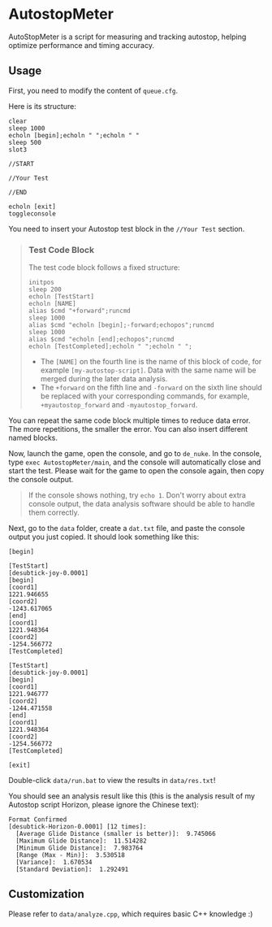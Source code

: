 # AutostopMeter
AutoStopMeter is a script for measuring and tracking autostop, helping optimize performance and timing accuracy.

## Usage
First, you need to modify the content of `queue.cfg`.

Here is its structure:

```
clear
sleep 1000
echoln [begin];echoln " ";echoln " "
sleep 500
slot3

//START

//Your Test

//END

echoln [exit]
toggleconsole
```
You need to insert your Autostop test block in the `//Your Test` section.

> ### Test Code Block
> The test code block follows a fixed structure:
> 
> ```
> initpos
> sleep 200
> echoln [TestStart]
> echoln [NAME]
> alias $cmd "+forward";runcmd
> sleep 1000
> alias $cmd "echoln [begin];-forward;echopos";runcmd
> sleep 1000
> alias $cmd "echoln [end];echopos";runcmd
> echoln [TestCompleted];echoln " ";echoln " ";
> ```
> 
> - The `[NAME]` on the fourth line is the name of this block of code, for example `[my-autostop-script]`. Data with the same name will be merged during the later data analysis.
> - The `+forward` on the fifth line and `-forward` on the sixth line should be replaced with your corresponding commands, for example, `+myautostop_forward` and `-myautostop_forward`.

You can repeat the same code block multiple times to reduce data error. The more repetitions, the smaller the error.
You can also insert different named blocks.

Now, launch the game, open the console, and go to `de_nuke`. In the console, type `exec AutostopMeter/main`, and the console will automatically close and start the test. Please wait for the game to open the console again, then copy the console output.

> If the console shows nothing, try `echo 1`.
> Don't worry about extra console output, the data analysis software should be able to handle them correctly.

Next, go to the `data` folder, create a `dat.txt` file, and paste the console output you just copied. It should look something like this:

```
[begin]
 
[TestStart]
[desubtick-joy-0.0001]
[begin]
[coord1]
1221.946655
[coord2]
-1243.617065
[end]
[coord1]
1221.948364
[coord2]
-1254.566772
[TestCompleted]
 
[TestStart]
[desubtick-joy-0.0001]
[begin]
[coord1]
1221.946777
[coord2]
-1244.471558
[end]
[coord1]
1221.948364
[coord2]
-1254.566772
[TestCompleted]
 
[exit]
```

Double-click `data/run.bat` to view the results in `data/res.txt`!

You should see an analysis result like this (this is the analysis result of my Autostop script Horizon, please ignore the Chinese text):

```
Format Confirmed
[desubtick-Horizon-0.0001] [12 times]:
  [Average Glide Distance (smaller is better)]:  9.745066
  [Maximum Glide Distance]:  11.514282
  [Minimum Glide Distance]:  7.983764
  [Range (Max - Min)]:  3.530518
  [Variance]:  1.670534
  [Standard Deviation]:  1.292491
```

## Customization

Please refer to `data/analyze.cpp`, which requires basic C++ knowledge :)